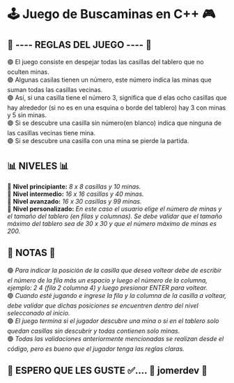 # 🕹 Juego de Buscaminas en C++ 🎮
<h2> 🎲 ---- REGLAS DEL JUEGO ---- 🎲</h2>
🟣 El juego consiste en despejar todas las casillas del tablero que no oculten minas.
<br>
🟣 Algunas casilas tienen un número, este número indica las minas que suman todas las casillas vecinas.
<br>
🟣 Así, si una casilla tiene el número 3, significa que d elas ocho casillas que hay alrededor (si no es en una esquina o borde del tablero) hay 3 con minas y 5 sin minas.
<br>
🟣 Si se descubre una casilla sin número(en blanco) indica que ninguna de las casillas vecinas tiene mina.
<br>
🟣 Si se descubre una casilla con una mina se pierde la partida.
<br>
<h2>📊 NIVELES 📊</h2>
🔸 <strong>Nivel principiante:</strong> <i>8 x 8 casillas y 10 minas.</i>
<br>
🔸 <strong>Nivel intermedio:</strong> <i>16 x 16 casillas y 40 minas.</i>
<br>
🔸 <strong>Nivel avanzado:</strong> <i>16 x 30 casillas y 99 minas.</i>
<br>
🔸 <strong>Nivel personalizado:</strong> <i>En este caso el usuario elige el número de minas y el tamaño del tablero (en filas y columnas). Se debe validar que el tamaño máximo del tablero sea de 30 x 30 y que el número máximo de minas es 200.</i>
<br>
<h2>📑 NOTAS 📑</h2>
🟢 <i>Para indicar la posición de la casilla que desea voltear debe de escribir el número de la fila más un espacio y luego el número de la columna, ejemplo: 2 4 (fila 2 columna 4) y luego presionar ENTER para voltear.</i>
<br>
🟢 <i>Cuando esté jugando e ingrese la fila y la columna de la casilla a voltear, debe validar que dichas posiciones se encuentren dentro del nivel selecconado al inicio.</i>
<br>
🟢 <i>El juego termina si el jugador descubre una mina o si en el tablero solo quedan casillas sin descubrir y todas contienen solo minas.</i>
<br>
🟢 <i>Todas las validaciones anteriormente mencionadas se realizan desde el código, pero es bueno que el jugador tenga las reglas claras.</i>
<br>
<h2> 🚀 ESPERO QUE LES GUSTE ✅.... 🚀 jomerdev 🚀</h2>
